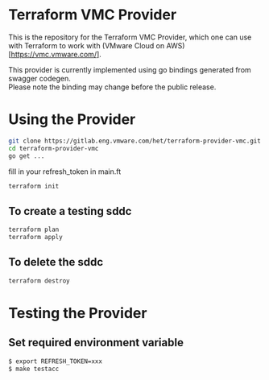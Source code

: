 # Terraform VMC Provider

This is the repository for the Terraform VMC Provider, which one can use with
Terraform to work with (VMware Cloud on AWS)[https://vmc.vmware.com/].

This provider is currently implemented using go bindings generated from swagger codegen.   
Please note the binding may change before the public release.

# Using the Provider

```sh
git clone https://gitlab.eng.vmware.com/het/terraform-provider-vmc.git
cd terraform-provider-vmc
go get ...
```

fill in your refresh_token in main.ft

```sh
terraform init
```

## To create a testing sddc

```sh
terraform plan
terraform apply
```

## To delete the sddc

```sh
terraform destroy
```

# Testing the Provider

## Set required environment variable

```sh
$ export REFRESH_TOKEN=xxx
$ make testacc
```